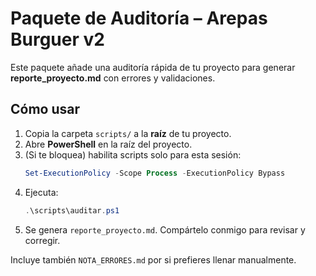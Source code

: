 # Paquete de Auditoría – Arepas Burguer v2

Este paquete añade una auditoría rápida de tu proyecto para generar **reporte_proyecto.md** con errores y validaciones.

## Cómo usar
1. Copia la carpeta `scripts/` a la **raíz** de tu proyecto.
2. Abre **PowerShell** en la raíz del proyecto.
3. (Si te bloquea) habilita scripts solo para esta sesión:
   ```powershell
   Set-ExecutionPolicy -Scope Process -ExecutionPolicy Bypass
   ```
4. Ejecuta:
   ```powershell
   .\scripts\auditar.ps1
   ```
5. Se genera `reporte_proyecto.md`. Compártelo conmigo para revisar y corregir.

Incluye también `NOTA_ERRORES.md` por si prefieres llenar manualmente.
